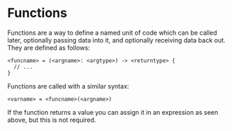 # Functions

Functions are a way to define a named unit of code which can be called later, optionally passing data into it, and optionally receiving data back out. They are defined as follows:

```
<funcname> = (<argname>: <argtype>) -> <returntype> {
  // ...
}
```

Functions are called with a similar syntax:

```
<varname> = <funcname>(<argname>)
```

If the function returns a value you can assign it in an expression as seen above, but this is not required.
